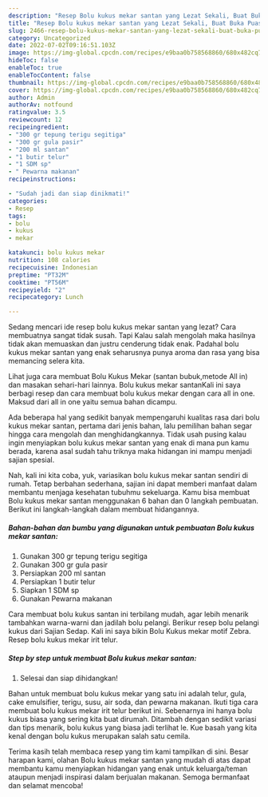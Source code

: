 ```yaml
---
description: "Resep Bolu kukus mekar santan yang Lezat Sekali, Buat Buka Puasa Sempurna"
title: "Resep Bolu kukus mekar santan yang Lezat Sekali, Buat Buka Puasa Sempurna"
slug: 2466-resep-bolu-kukus-mekar-santan-yang-lezat-sekali-buat-buka-puasa-sempurna
category: Uncategorized
date: 2022-07-02T09:16:51.103Z
image: https://img-global.cpcdn.com/recipes/e9baa0b758568860/680x482cq70/bolu-kukus-mekar-santan-foto-resep-utama.jpg
hideToc: false
enableToc: true
enableTocContent: false
thumbnail: https://img-global.cpcdn.com/recipes/e9baa0b758568860/680x482cq70/bolu-kukus-mekar-santan-foto-resep-utama.jpg
cover: https://img-global.cpcdn.com/recipes/e9baa0b758568860/680x482cq70/bolu-kukus-mekar-santan-foto-resep-utama.jpg
author: Admin
authorAv: notfound
ratingvalue: 3.5
reviewcount: 12
recipeingredient:
- "300 gr tepung terigu segitiga"
- "300 gr gula pasir"
- "200 ml santan"
- "1 butir telur"
- "1 SDM sp"
- " Pewarna makanan"
recipeinstructions:

- "Sudah jadi dan siap dinikmati!"
categories:
- Resep
tags:
- bolu
- kukus
- mekar

katakunci: bolu kukus mekar 
nutrition: 108 calories
recipecuisine: Indonesian
preptime: "PT32M"
cooktime: "PT56M"
recipeyield: "2"
recipecategory: Lunch

---
```



Sedang mencari ide resep bolu kukus mekar santan yang lezat? Cara membuatnya sangat tidak susah. Tapi Kalau salah mengolah maka hasilnya tidak akan memuaskan dan justru cenderung tidak enak. Padahal bolu kukus mekar santan yang enak seharusnya punya aroma dan rasa yang bisa memancing selera kita.


Lihat juga cara membuat Bolu Kukus Mekar (santan bubuk,metode All in) dan masakan sehari-hari lainnya. Bolu kukus mekar santanKali ini saya berbagi resep dan cara membuat bolu kukus mekar dengan cara all in one. Maksud dari all in one yaitu semua bahan dicampu.

Ada beberapa hal yang sedikit banyak mempengaruhi kualitas rasa dari bolu kukus mekar santan, pertama dari jenis bahan, lalu pemilihan bahan segar hingga cara mengolah dan menghidangkannya. Tidak usah pusing kalau ingin menyiapkan bolu kukus mekar santan yang enak di mana pun kamu berada, karena asal sudah tahu triknya maka hidangan ini mampu menjadi sajian spesial.


Nah, kali ini kita coba, yuk, variasikan bolu kukus mekar santan sendiri di rumah. Tetap berbahan sederhana, sajian ini dapat memberi manfaat dalam membantu menjaga kesehatan tubuhmu sekeluarga. Kamu bisa membuat Bolu kukus mekar santan menggunakan 6 bahan dan 0 langkah pembuatan. Berikut ini langkah-langkah dalam membuat hidangannya.

<!--inarticleads1-->

##### Bahan-bahan dan bumbu yang digunakan untuk pembuatan Bolu kukus mekar santan:

1. Gunakan 300 gr tepung terigu segitiga
1. Gunakan 300 gr gula pasir
1. Persiapkan 200 ml santan
1. Persiapkan 1 butir telur
1. Siapkan 1 SDM sp
1. Gunakan  Pewarna makanan


Cara membuat bolu kukus santan ini terbilang mudah, agar lebih menarik tambahkan warna-warni dan jadilah bolu pelangi. Berikur resep bolu pelangi kukus dari Sajian Sedap. Kali ini saya bikin Bolu Kukus mekar motif Zebra. Resep bolu kukus mekar irit telur. 

<!--inarticleads2-->

##### Step by step untuk membuat Bolu kukus mekar santan:


1. Selesai dan siap dihidangkan!

Bahan untuk membuat bolu kukus mekar yang satu ini adalah telur, gula, cake emulsifier, terigu, susu, air soda, dan pewarna makanan. Ikuti tiga cara membuat bolu kukus mekar irit telur berikut ini. Sebenarnya ini hanya bolu kukus biasa yang sering kita buat dirumah. Ditambah dengan sedikit variasi dan tips menarik, bolu kukus yang biasa jadi terlihat le. Kue basah yang kita kenal dengan bolu kukus merupakan salah satu cemila. 

Terima kasih telah membaca resep yang tim kami tampilkan di sini. Besar harapan kami, olahan Bolu kukus mekar santan yang mudah di atas dapat membantu kamu menyiapkan hidangan yang enak untuk keluarga/teman ataupun menjadi inspirasi dalam berjualan makanan. Semoga bermanfaat dan selamat mencoba!
